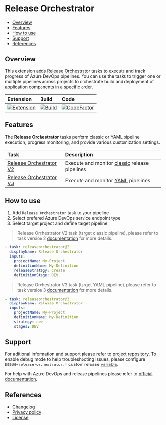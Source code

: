 # Release Orchestrator

- [Overview](#overview)
- [Features](#features)
- [How to use](#how-to-use)
- [Support](#support)
- [References](#references)

## Overview

This extension adds [Release Orchestrator](https://marketplace.visualstudio.com/items?itemName=dmitryserbin.release-orchestrator) tasks to execute and track progress of Azure DevOps pipelines. You can use the tasks to trigger one or multiple pipelines across projects to orchestrate build and deployment of application components in a specific order.

Extension | Build | Code
:---------|:------|:----
[![Extension](https://vsmarketplacebadge.apphb.com/version/dmitryserbin.release-orchestrator.svg)](https://marketplace.visualstudio.com/items?itemName=dmitryserbin.release-orchestrator) | [![Build](https://dev.azure.com/dmitryserbin/Orchestrator/_apis/build/status/Orchestrator-master)](https://dev.azure.com/dmitryserbin/Orchestrator/_build/latest?definitionId=6) | [![CodeFactor](https://www.codefactor.io/repository/github/dmitryserbin/azdev-release-orchestrator/badge)](https://www.codefactor.io/repository/github/dmitryserbin/azdev-release-orchestrator)

## Features

The **Release Orchestrator** tasks perform classic or YAML pipeline execution, progress monitoring, and provide various customization settings.

Task | Description
:-------|:-----------
[Release Orchestrator V2](Docs/OrchestratorV2.md)       | Execute and monitor [classic](https://docs.microsoft.com/en-us/azure/devops/pipelines/release) release pipelines
[Release Orchestrator V3](Docs/OrchestratorV3.md)       | Execute and monitor [YAML](https://docs.microsoft.com/en-us/azure/devops/pipelines/get-started/pipelines-get-started) pipelines

## How to use

1. Add `Release Orchestrator` task to your pipeline
2. Select prefered Azure DevOps service endpoint type
3. Select target project and define target pipeline

> Release Orchestrator V2 task (target classic pipeline), please refer to task version 2 [documentation](Docs/OrchestratorV2.md) for more details.

```yaml
- task: releaseorchestrator@2
  displayName: Release Orchestrator
  inputs:
    projectName: My-Project
    definitionName: My-Definition
    releaseStrategy: create
    definitionStage: DEV
```

> Release Orchestrator V3 task (target YAML pipeline), please refer to task version 3 [documentation](Docs/OrchestratorV3.md) for more details.

```yaml
- task: releaseorchestrator@3
  displayName: Release Orchestrator
  inputs:
    projectName: My-Project
    definitionName: My-Definition
    strategy: new
    stages: DEV
```

## Support

For aditional information and support please refer to [project repository](https://github.com/dmitryserbin/azdev-release-orchestrator). To enable debug mode to help troubleshooting issues, please configure `DEBUG=release-orchestrator:*` custom release [variable](https://docs.microsoft.com/en-us/azure/devops/pipelines/release/variables).

For help with Azure DevOps and release pipelines please refer to [official documentation](https://docs.microsoft.com/en-us/azure/devops).

## References

- [Changelog](CHANGELOG.md)
- [Privacy policy](PRIVACY.md)
- [License](LICENSE)

